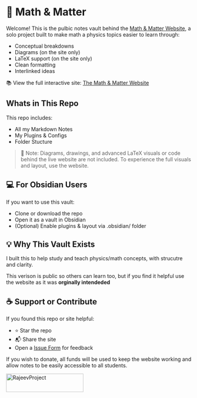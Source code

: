 



# 📘  Math & Matter

Welcome! This is the pulbic notes vault behind the [Math & Matter Website](https://publish.obsidian.md/mathmatter/), a solo project built to make math a physics topics easier to learn through:

- Conceptual breakdowns
- Diagrams (on the site only)
- LaTeX support (on the site only)
- Clean formatting
- Interlinked ideas

📚 View the full interactive site: [The Math & Matter Website](https://publish.obsidian.md/mathmatter/)
 
## Whats in This Repo
This repo includes:
- All my Markdown Notes
- My Plugins & Configs
- Folder Stucture
> 🚫 Note: Diagrams, drawings, and advanced LaTeX visuals or code behind the live website are not included.
> To experience the full visuals and layout, use the website.


## 💻 For Obsidian Users
If you want to use this vault:

- Clone or download the repo
- Open it as a vault in Obsidian
- (Optional) Enable plugins & layout via .obsidian/ folder

## 💡 Why This Vault Exists
I built this to help study and teach physics/math concepts, with strucutre and clarity.

This verison is public so others can learn too, but if you find it helpful use the website as it was **orginally intendeded**

## ☕ Support or Contribute
If you found this repo or site helpful:
- ⭐ Star the repo
- 📬 Share the site
- Open a [Issue Form](https://github.com/rajeevphysics/Obsidian-MathMatter/issues) for feedback
  
If you wish to donate, all funds will be used to keep the website working and allow notes to be easily accessible to all students.


<p> <a href="https://www.buymeacoffee.com/RajeevProject"> <img align="left" src="https://cdn.buymeacoffee.com/buttons/v2/default-yellow.png" height="50" width="210" alt="RajeevProject" /></a> </p>




